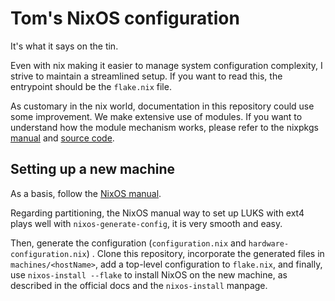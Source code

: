 # Tom's NixOS configuration

It's what it says on the tin.

Even with nix making it easier to manage system configuration complexity, I
strive to maintain a streamlined setup. If you want to read this, the
entrypoint should be the `flake.nix` file.

As customary in the nix world, documentation in this repository could use some
improvement. We make extensive use of modules. If you want to understand how
the module mechanism works, please refer to the nixpkgs
[manual](https://nixos.org/manual/nixpkgs/stable/) and [source
code](https://github.com/NixOS/nixpkgs).

## Setting up a new machine

As a basis, follow the [NixOS
manual](https://nixos.org/manual/nixos/stable/#sec-installation).

Regarding partitioning, the NixOS manual way to set up LUKS with ext4 plays
well with `nixos-generate-config`, it is very smooth and easy.

Then, generate the configuration (`configuration.nix` and
`hardware-configuration.nix`) . Clone this repository, incorporate the
generated files in `machines/<hostName>`, add a top-level configuration to
`flake.nix`, and finally, use `nixos-install --flake` to install NixOS on the new
machine, as described in the official docs and the `nixos-install` manpage.
